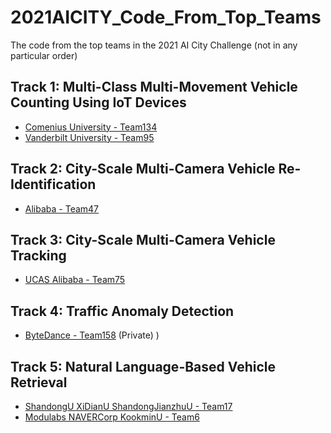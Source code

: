 # 2021AICITY_Code_From_Top_Teams
The code from the top teams in the 2021 AI City Challenge (not in any particular order)

## Track 1: Multi-Class Multi-Movement Vehicle Counting Using IoT Devices
* [Comenius University - Team134](https://github.com/kocurvik/aicc)
* [Vanderbilt University - Team95](https://github.com/DerekGloudemans/LBT-count)

## Track 2: City-Scale Multi-Camera Vehicle Re-Identification
* [Alibaba - Team47](https://github.com/michuanhaohao/AICITY2021_Track2_DMT)


## Track 3: City-Scale Multi-Camera Vehicle Tracking
* [UCAS Alibaba - Team75](https://github.com/LCFractal/AIC21-MTMC)


## Track 4: Traffic Anomaly Detection
* [ByteDance - Team158](https://github.com/WuJie1010/AICity2021-Anomaly-Detection) (Private)
)

## Track 5: Natural Language-Based Vehicle Retrieval
* [ShandongU XiDianU ShandongJianzhuU - Team17](https://github.com/okzhili/AICITY2021_Track5_DUN)
* [Modulabs NAVERCorp KookminU - Team6](https://github.com/lsrock1/nlp_search)

